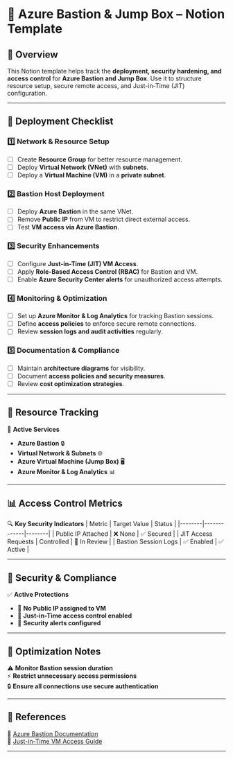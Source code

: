 # 📝 Azure Bastion & Jump Box – Notion Template

## 📌 Overview
This Notion template helps track the **deployment, security hardening, and access control** for **Azure Bastion and Jump Box**. Use it to structure resource setup, secure remote access, and Just-in-Time (JIT) configuration.

---

## 🚀 Deployment Checklist
### **1️⃣ Network & Resource Setup**
- [ ] Create **Resource Group** for better resource management.
- [ ] Deploy **Virtual Network (VNet)** with **subnets**.
- [ ] Deploy a **Virtual Machine (VM)** in a **private subnet**.

### **2️⃣ Bastion Host Deployment**
- [ ] Deploy **Azure Bastion** in the same VNet.
- [ ] Remove **Public IP** from VM to restrict direct external access.
- [ ] Test **VM access via Azure Bastion**.

### **3️⃣ Security Enhancements**
- [ ] Configure **Just-in-Time (JIT) VM Access**.
- [ ] Apply **Role-Based Access Control (RBAC)** for Bastion and VM.
- [ ] Enable **Azure Security Center alerts** for unauthorized access attempts.

### **4️⃣ Monitoring & Optimization**
- [ ] Set up **Azure Monitor & Log Analytics** for tracking Bastion sessions.
- [ ] Define **access policies** to enforce secure remote connections.
- [ ] Review **session logs and audit activities** regularly.

### **5️⃣ Documentation & Compliance**
- [ ] Maintain **architecture diagrams** for visibility.
- [ ] Document **access policies and security measures**.
- [ ] Review **cost optimization strategies**.

---

## 📡 Resource Tracking
🔗 **Active Services**
- **Azure Bastion** 🔒  
- **Virtual Network & Subnets** 🌐  
- **Azure Virtual Machine (Jump Box)** 🖥️  
- **Azure Monitor & Log Analytics** 📊  

---

## 📊 Access Control Metrics
🔍 **Key Security Indicators**
| Metric | Target Value | Status |
|--------|-------------|--------|
| Public IP Attached | ❌ None | ✅ Secured |
| JIT Access Requests | Controlled | 🔄 In Review |
| Bastion Session Logs | ✅ Enabled | ✅ Active |

---

## 🚨 Security & Compliance
✅ **Active Protections**
- 🚀 **No Public IP assigned to VM**
- 🔄 **Just-in-Time access control enabled**
- 📧 **Security alerts configured**

---

## 📌 Optimization Notes
⚠ **Monitor Bastion session duration**  
⚡ **Restrict unnecessary access permissions**  
🔒 **Ensure all connections use secure authentication**  

---

## 📄 References
🔗 [Azure Bastion Documentation](https://learn.microsoft.com/en-us/azure/bastion/)  
🔗 [Just-in-Time VM Access Guide](https://learn.microsoft.com/en-us/azure/security-center/security-center-just-in-time)  

---
